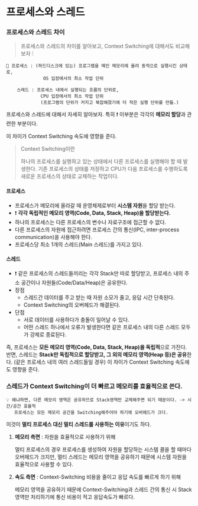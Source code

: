 # 프로세스와 스레드

### 프로세스와 스레드 차이

> 프로세스와 스레드의 차이를 알아보고, Context Switching에 대해서도 비교해보자 ❕

```
🌟 프로세스 : (하드디스크에 있는) 프로그램을 메인 메모리에 올려 동적으로 실행시킨 상태로, 
              OS 입장에서의 최소 작업 단위

    스레드 : 프로세스 내에서 실행되는 흐름의 단위로, 
             CPU 입장에서의 최소 작업 단위 
             (프로그램의 단위가 커지고 복잡해졌기에 더 작은 실행 단위를 만듦.)
```

프로세스와 스레드에 대해서 자세히 알아보자. 특히 ❗ 이부분은 각각의 **메모리 할당**과 관련한 부분이다.

이 차이가 Context Switching 속도에 영향을 준다.

> Context Switching이란
>
> 하나의 프로세스를 실행하고 있는 상태에서 다른 프로세스를 실행해야 할 때 발생한다. 기존 프로세스의 상태를 저장하고 CPU가 다음 프로세스를 수행하도록 새로운 프로세스의 상태로 교체하는 작업이다.

#### 프로세스

* 프로세스가 메모리에 올라갈 때 운영체제로부터 **시스템 자원**을 할당 받는다.
* ❗ **각각 독립적인 메모리 영역(Code, Data, Stack, Heap)을 할당받는다.**
* 하나의 프로세스는 다른 프로세스의 변수나 자료구조에 접근할 수 없다.
* 다른 프로세스의 자원에 접근하려면 프로세스 간의 통신(IPC, inter-process communication)을 사용해야 한다.
* 프로세스당 최소 1개의 스레드(Main 스레드)를 가지고 있다.

#### 스레드

* ❗ 같은 프로세스의 스레드들끼리는 각각 Stack만 따로 할당받고, 프로세스 내의 주소 공간이나 자원들(Code/Data/Heap)은 공유한다.
* 장점
  * 스레드간 데이터를 주고 받는 때 자원 소모가 줄고, 응답 시간 단축된다.
  * Context Switching의 오버헤드가 해결된다.
* 단점
  * 서로 데이터를 사용하다가 충돌이 일어날 수 있다.
  * 어떤 스레드 하나에서 오류가 발생한다면 같은 프로세스 내의 다른 스레드 모두가 강제로 종료된다.

즉, 프로세스는 **모든 메모리 영역(Code, Data, Stack, Heap)을 독립적**으로 가진다. 반면, 스레드는 **Stack만 독립적으로 할당받고, 그 외의 메모리 영역(Heap 등)은 공유**한다. (같은 프로세스 내의 여러 스레드들일 경우) 이 차이가 Context Switching 속도에도 영향을 준다.

### 스레드가 Context Switching이 더 빠르고 메모리를 효율적으로 쓴다.

```
💡 왜냐하면, 다른 메모리 영역은 공유하므로 Stack영역만 교체해주면 되기 때문이다. -> 시간/공간 효율적
   프로세스는 모든 메모리 공간을 Switching해주어야 하기에 오버헤드가 크다.
```

이것이 **멀티 프로세스 대신 멀티 스레드를 사용하는 이유**이기도 하다.

1.  **메모리 측면** : 자원을 효율적으로 사용하기 위해

    멀티 프로세스의 경우 프로세스를 생성하여 자원을 할당하는 시스템 콜을 할 때마다 오버헤드가 크지만, 멀티 스레드는 메모리 영역을 공유하기 때문에 시스템 자원을 효율적으로 사용할 수 있다.
2.  **속도 측면** : Context-Switching 비용을 줄이고 응답 속도를 빠르게 하기 위해

    메모리 영역을 공유하기 때문에 Context-Switching과 스레드 간의 통신 시 Stack 영역만 처리하기에 통신 비용이 적고 응답속도가 빠르다.
